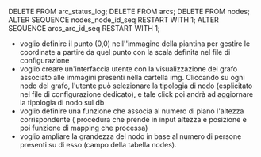 DELETE FROM arc_status_log;
DELETE FROM arcs;
DELETE FROM nodes;
ALTER SEQUENCE nodes_node_id_seq RESTART WITH 1;
ALTER SEQUENCE arcs_arc_id_seq RESTART WITH 1;


- voglio definire il punto (0,0) nell''immagine della piantina per gestire le coordinate a partire da quel punto con la scala definita nel file di configurazione
- voglio creare un'interfaccia utente con la visualizzazione del grafo associato alle immagini presenti nella cartella img. Cliccando su ogni nodo del grafo, l'utente può selezionare la tipologia di nodo (esplicitato nel file di configurazione dedicato), e tale click poi andrà ad aggiornare la tipologia di nodo sul db
- voglio definire una funzione che associa al numero di piano l'altezza corrispondente ( procedura che prende in input altezza e posizione e poi funzione di mapping che processa)
-  voglio ampliare la grandezza del nodo in base al numero di persone presenti su di esso (campo della tabella nodes).
